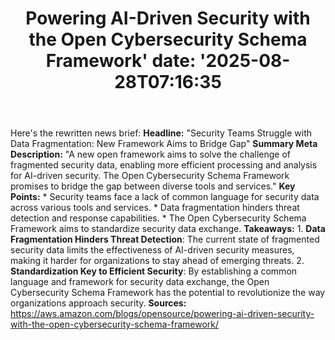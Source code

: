 ﻿---
title: "Powering AI-Driven Security with the Open Cybersecurity Schema Framework'
date: '2025-08-28T07:16:35"
category: "Markets"
summary: ""
slug: "powering aidriven security with the open cybersecurity schem"
source_urls:
  - "https://aws.amazon.com/blogs/opensource/powering-ai-driven-security-with-the-open-cybersecurity-schema-framework/"
seo:
  title: "Powering AI-Driven Security with the Open Cybersecurity Schema Framework | Hash n Hedge'
  description: '"
  keywords: ["news", "markets", "brief"]
---
Here's the rewritten news brief:  **Headline:** "Security Teams Struggle with Data Fragmentation: New Framework Aims to Bridge Gap"  **Summary Meta Description:** "A new open framework aims to solve the challenge of fragmented security data, enabling more efficient processing and analysis for AI-driven security. The Open Cybersecurity Schema Framework promises to bridge the gap between diverse tools and services."  **Key Points:**  * Security teams face a lack of common language for security data across various tools and services. * Data fragmentation hinders threat detection and response capabilities. * The Open Cybersecurity Schema Framework aims to standardize security data exchange.  **Takeaways:**  1. **Data Fragmentation Hinders Threat Detection**: The current state of fragmented security data limits the effectiveness of AI-driven security measures, making it harder for organizations to stay ahead of emerging threats. 2. **Standardization Key to Efficient Security**: By establishing a common language and framework for security data exchange, the Open Cybersecurity Schema Framework has the potential to revolutionize the way organizations approach security.  **Sources:** https://aws.amazon.com/blogs/opensource/powering-ai-driven-security-with-the-open-cybersecurity-schema-framework/ 
